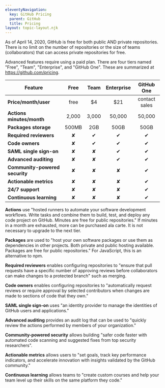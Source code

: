 ```yaml
---
eleventyNavigation:
  key: GitHub Pricing
  parent: GitHub
  title: Pricing
layout: topic-layout.njk
---
```


As of April 14, 2020, GitHub is free
for both public AND private repositories.
There is no limit on the number of repositories
or the size of teams (collaborators)
that can access private repositories for free.

Advanced features require using a paid plan.
There are four tiers named "Free", "Team", "Enterprise", and "GitHub One".
These are summarized at <https://github.com/pricing>.

| Feature                        |   Free   |   Team   | Enterprise |  GitHub One   |
| ------------------------------ | :------: | :------: | :--------: | :-----------: |
| **Price/month/user**           |   free   |   \$4    |    \$21    | contact sales |
| **Actions minutes/month**      |  2,000   |  3,000   |   50,000   |    50,000     |
| **Packages storage**           |  500MB   |   2GB    |    50GB    |     50GB      |
| **Required reviewers**         | &#x2718; | &#x2714; |  &#x2714;  |   &#x2714;    |
| **Code owners**                | &#x2718; | &#x2714; |  &#x2714;  |   &#x2714;    |
| **SAML single sign-on**        | &#x2718; | &#x2718; |  &#x2714;  |   &#x2714;    |
| **Advanced auditing**          | &#x2718; | &#x2718; |  &#x2714;  |   &#x2714;    |
| **Community-powered security** | &#x2718; | &#x2718; |  &#x2718;  |   &#x2714;    |
| **Actionable metrics**         | &#x2718; | &#x2718; |  &#x2718;  |   &#x2714;    |
| **24/7 support**               | &#x2718; | &#x2718; |  &#x2718;  |   &#x2714;    |
| **Continuous learning**        | &#x2718; | &#x2718; |  &#x2718;  |   &#x2714;    |

**Actions** use "hosted runners to automate
your software development workflows.
Write tasks and combine them to build, test,
and deploy any code project on GitHub.
Minutes are free for public repositories."
If minutes in a month are exhausted, more can be purchased ala carte.
It is not necessary to upgrade to the next tier.

**Packages** are used to "host your own software packages or
use them as dependencies in other projects.
Both private and public hosting available.
Packages are free for public repositories."
For JavaScript, this is an alternative to npm.

**Required reviewers** enables configuring repositories to
"ensure that pull requests have a specific number of approving reviews
before collaborators can make changes to a protected branch"
such as merging.

**Code owners** enables configuring repositories to
"automatically request reviews or require approval by selected contributors
when changes are made to sections of code that they own."

**SAML single sign-on** uses "an identity provider to
manage the identities of GitHub users and applications."

**Advanced auditing** provides an audit log that can be used to
"quickly review the actions performed by members of your organization."

**Community-powered security** allows building "safer code faster with
automated code scanning and suggested fixes from top security researchers".

**Actionable metrics** allows users to "set goals,
track key performance indicators, and
accelerate innovation with insights validated by the GitHub community."

**Continuous learning** allows teams to "create custom courses and help
your team level up their skills on the same platform they code."
